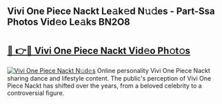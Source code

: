 ## Vivi One Piece Nackt Le𝚊k𝚎d N𝚞𝚍es - Part-Ssa Photos Vid𝚎o Le𝚊ks BN2O8

# <h2><a href="http://fbail1o.evod.top/?m=Vivi+One+Piece+Nackt">🔗 👉🔴 Vivi One Piece Nackt Vid𝚎o Ph𝚘t𝚘s</a></h2>

[![Vivi One Piece Nackt N𝚞d𝚎s](https://i.imgur.com/8V9OHl7.gif)](http://fbail1o.evod.top/?m=Vivi+One+Piece+Nackt)
Online personality Vivi One Piece Nackt sharing dance and lifestyle content. The public's perception of Vivi One Piece Nackt has shifted over the years, from a beloved celebrity to a controversial figure. 

